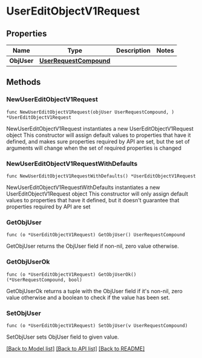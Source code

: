 # UserEditObjectV1Request

## Properties

Name | Type | Description | Notes
------------ | ------------- | ------------- | -------------
**ObjUser** | [**UserRequestCompound**](UserRequestCompound.md) |  | 

## Methods

### NewUserEditObjectV1Request

`func NewUserEditObjectV1Request(objUser UserRequestCompound, ) *UserEditObjectV1Request`

NewUserEditObjectV1Request instantiates a new UserEditObjectV1Request object
This constructor will assign default values to properties that have it defined,
and makes sure properties required by API are set, but the set of arguments
will change when the set of required properties is changed

### NewUserEditObjectV1RequestWithDefaults

`func NewUserEditObjectV1RequestWithDefaults() *UserEditObjectV1Request`

NewUserEditObjectV1RequestWithDefaults instantiates a new UserEditObjectV1Request object
This constructor will only assign default values to properties that have it defined,
but it doesn't guarantee that properties required by API are set

### GetObjUser

`func (o *UserEditObjectV1Request) GetObjUser() UserRequestCompound`

GetObjUser returns the ObjUser field if non-nil, zero value otherwise.

### GetObjUserOk

`func (o *UserEditObjectV1Request) GetObjUserOk() (*UserRequestCompound, bool)`

GetObjUserOk returns a tuple with the ObjUser field if it's non-nil, zero value otherwise
and a boolean to check if the value has been set.

### SetObjUser

`func (o *UserEditObjectV1Request) SetObjUser(v UserRequestCompound)`

SetObjUser sets ObjUser field to given value.



[[Back to Model list]](../README.md#documentation-for-models) [[Back to API list]](../README.md#documentation-for-api-endpoints) [[Back to README]](../README.md)



